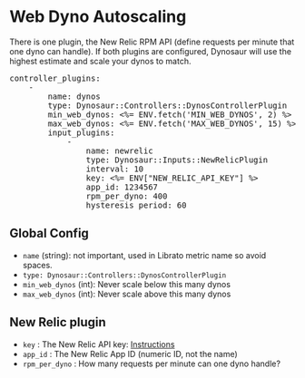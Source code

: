 
# Web Dyno Autoscaling

There is one plugin, the New Relic RPM API (define requests per minute that one dyno can handle).
If both plugins are configured, Dynosaur will use the highest estimate and scale your dynos to match.


<pre>
controller_plugins:
    -
        name: dynos
        type: Dynosaur::Controllers::DynosControllerPlugin
        min_web_dynos: <%= ENV.fetch('MIN_WEB_DYNOS', 2) %>
        max_web_dynos: <%= ENV.fetch('MAX_WEB_DYNOS', 15) %>
        input_plugins:
            -
                name: newrelic
                type: Dynosaur::Inputs::NewRelicPlugin
                interval: 10
                key: <%= ENV["NEW_RELIC_API_KEY"] %>
                app_id: 1234567
                rpm_per_dyno: 400
                hysteresis_period: 60
</pre>

## Global Config

- `name` (string): not important, used in Librato metric name so avoid spaces.
- `type: Dynosaur::Controllers::DynosControllerPlugin`
- `min_web_dynos` (int): Never scale below this many dynos
- `max_web_dynos` (int): Never scale above this many dynos


## New Relic plugin

- `key` : The New Relic API key: [Instructions](https://docs.newrelic.com/docs/features/api-key)
- `app_id` : The New Relic App ID (numeric ID, not the name)
- `rpm_per_dyno` : How many requests per minute can one dyno handle?
